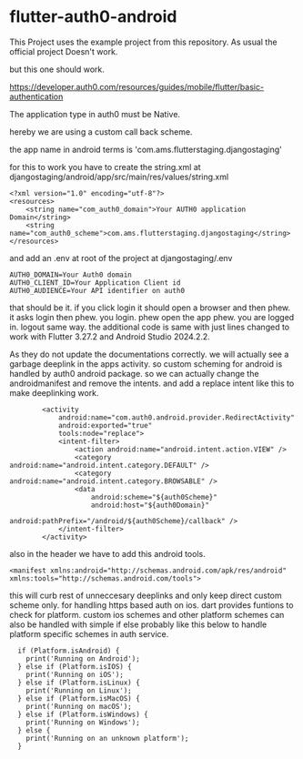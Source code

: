 # flutter-auth0-android

This Project uses the example project from this repository.
As usual the official project Doesn't work.

but this one should work.

https://developer.auth0.com/resources/guides/mobile/flutter/basic-authentication

The application type in auth0 must be Native.

hereby we are using a custom call back scheme.

the app name in android terms is 'com.ams.flutterstaging.djangostaging'

for this to work you have to create the string.xml at djangostaging/android/app/src/main/res/values/string.xml

```
<?xml version="1.0" encoding="utf-8"?>
<resources>
    <string name="com_auth0_domain">Your AUTH0 application Domain</string>
    <string name="com_auth0_scheme">com.ams.flutterstaging.djangostaging</string>
</resources>
```

and add an .env at root of the project at djangostaging/.env

```
AUTH0_DOMAIN=Your Auth0 domain 
AUTH0_CLIENT_ID=Your Application Client id 
AUTH0_AUDIENCE=Your API identifier on auth0 
```
that should be it. if you click login it should open a browser and then phew. it asks login then phew. you login.
phew open the app phew. you are logged in. logout same way. the additional code is same with just lines changed to 
work with Flutter 3.27.2 and Android Studio 2024.2.2.

As they do not update the documentations correctly. we will actually see a garbage deeplink in the apps activity. so custom scheming for android is handled by auth0 android package. so we can actually change the androidmanifest and remove the intents. and add a replace intent like this to make deeplinking work.
```
        <activity
            android:name="com.auth0.android.provider.RedirectActivity"
            android:exported="true"
            tools:node="replace">
            <intent-filter>
                <action android:name="android.intent.action.VIEW" />
                <category android:name="android.intent.category.DEFAULT" />
                <category android:name="android.intent.category.BROWSABLE" />
                <data
                    android:scheme="${auth0Scheme}"
                    android:host="${auth0Domain}"
                    android:pathPrefix="/android/${auth0Scheme}/callback" />
            </intent-filter>
        </activity>
```
also in the header we have to add this android tools. 

```
<manifest xmlns:android="http://schemas.android.com/apk/res/android" xmlns:tools="http://schemas.android.com/tools">
```
this will curb rest of unneccesary deeplinks and only keep direct custom scheme only.
for handling https based auth on ios. dart provides funtions to check for platform. custom ios schemes and other platform schemes can also be handled with simple if else
probably like this below to handle platform specific schemes in auth service.

```
  if (Platform.isAndroid) {
    print('Running on Android');
  } else if (Platform.isIOS) {
    print('Running on iOS');
  } else if (Platform.isLinux) {
    print('Running on Linux');
  } else if (Platform.isMacOS) {
    print('Running on macOS');
  } else if (Platform.isWindows) {
    print('Running on Windows');
  } else {
    print('Running on an unknown platform');
  }
```